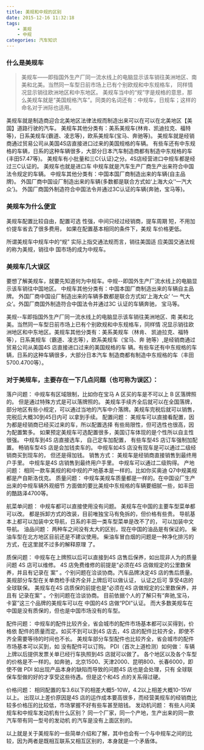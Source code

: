 ```yaml
---
title: 美规和中规的区别
date: 2015-12-16 11:32:18
tags: 
    - 美规
    - 中规
categories: 汽车知识
---
```

### 什么是美规车

>美规车——即指国外生产厂同一流水线上的电脑显示该车销往美洲地区、南美和北美。当然同一车型日前市场上已有个别欧规和中东规格车， 同样情况显示销往欧洲地区和中东地区。
美规车当中的“规”字是规格的意思，那么美规车就是“美国规格汽车”。同类的名词还有：中规车，日规车；这样的命名对于洲际也适用。

美规车就是制造商迎合北美地区法律法规而制造出来可以在可以在北美地区【美国】道路行驶的汽车。
美规车其他分类有：美系美规车{林肯、凯迪拉克、福特等}，日系美规车{霸道、凌志等}，欧系美规车{宝马、奔驰等}。
美规车就是经销商通过贸易公司从美国4S店直接进口过来的美国规格的车辆。
有些车还有中东规格的车辆，日系的这种车辆很多，大部分日本汽车制造商都有制造中东规格的车{丰田57.47等}。
美规车有小批量和三C{认证}之分。4S店经营进口中规车都是经过三C认证的。
美规车也就是进口车 中规车就是汽车生产厂商生产出来符合中国法令规定的车辆。
中规车其他分类有：中国本国厂商制造出来的车辆{自主品牌}。
外国厂商中国设厂制造出来的车辆{多数都是联合方式如‘上海大众’‘一汽大众’}。
外国厂商国外制造符合中国法令并通过3C认证的车辆{奔驰，宝马等}。
<!-- more -->
### 美规车为什么便宜

美规车配置比较自由，配置可选 性强，中间只经过经销商，提车周期 短，不用加价提车省去了很多费用， 如果在配置基本相同的条件下，美规 车价格更低。

所谓美规车中规车中的“规” 实际上指交通法规而言，销往美国适 应美国交通法规的称为美规，销往中 国市场的成为中规车。
 
### 美规车几大误区
要想了解美规车，就要先知道何为中规车。中规--即国外生产厂流水线上的电脑显示该车销往中国地区。 中规车其他分类有：中国本国厂商制造出来的车辆自主品牌。 外国厂商中国设厂制造出来的车辆多数都是联合方式如‘上海大众’ ‘一 气大众’。外国厂商国外制造符合中国法令并通过3C 认证的车辆奔驰， 宝马等。

美规--车即指国外生产厂同一流水线上的电脑显示该车销往美洲地区、南 美和北美。当然同一车型日前市场上已有个别欧规和中东规格车，同样情 况显示销往欧洲地区和中东地区。美规车其他分类有：美系美规车（林肯、 凯迪拉克、福特等），日系美规车（霸道、凌志等），欧系美规车（宝马、奔 驰等）,是经销商通过贸易公司从美国4S 店直接进口过来的美国规格的车 辆。有些车还有中东规格的车辆，日系的这种车辆很多，大部分日本汽车 制造商都有制造中东规格的车（丰田5700.4700等）。

### 对于美规车，主要存在一下几点问题（也可称为误区）：

落户问题： 中规车有区域限制，比如你在宝马 A 区买的车是不可以上 B 区落牌照的。 但是通过特殊方式是可以落牌照的。 美规车手续齐全后就可以在全国落牌，部分地区有些小规定，可以通过当地的汽车中介落牌。美规车完税后就可以销售，完税后大概30到45日内可 以拿到手续。
配置问题： 美规车可以直接看配置，因为都是经销商已经买过来的车，所以配置选择 有些局限性，但可选性也很高，因为配置繁多。 如果预定美规车可选配置很多，美国订车体现的是个性所以自主性很强。 中规车到4S 店直接选车， 自己定车加配置， 有些车型4S 店订车强制加配置。 畅销车型4S 店是会加钱卖车的。 中规车如4S 店没有现车是可以通过二级经销商买到现车的， 但还是得加钱。
销售方式： 美规车是经销商直接销售到最终用户手里。 中规车是4S 店销售到最终用户手里。 中规车可以通过二级购得。
产地问题： 相同一款车美规的和中规的产地基本是一样的。比如你买奥迪 Q7中规美规 都是产自斯洛伐克。
质量问题： 中规车美规车质量都是一样的。在中国设厂生产出来的中规车辆外观细节 方面做的要比美规中东规格的车辆要细腻一些，如丰田的酷路泽4700等。

航菜单问题： 中规车都可以直接使用没有问题。 美规车在中国的主要车型菜单都可以改。 都是拆卸方式的改装，目前唯独宝马有免拆的，但价格有些贵。 导航基本上都可以加装中文导航，日系的丰田一类车型菜单是改不了的， 可以加装中文导航。
油品问题： 两种车之间没有太大的区别，现在中国的油品是有保证的。 柴油车型在北方地区目前还是不建议使用。 柴油车冒白烟的问题是一种净化排污的方式，在这里就不过多的解释原理 了。

质保问题： 中规车在上牌照以后可以直接到4S 店售后保养，如出现非人为的质量问题 4S 店可以维修。 4S 店免费维修的前提是“必须在4S 店做规定的公里数保养，并且有记录在 案” 。个别问题在洽谈协商。汽车品牌决定4S 店的售后质量。 美规部分车型在关单商检手续齐全并上牌后可以做认证， 认证之后可 享受4店的全球联保。 美规车在4S 店质保的前提也是“必须在4S 店做规定的公里数保养，并且有 记录在案” 。个别问题在洽谈协商。 目前依据个人的了解只有“奔驰,宝马，卡宴”这三个品牌的美规车可以在 中国的4S 店做“PDI”认证。 而大多数美规车在中国是没有质保的，但也是中国市场没有的车型。

配件问题： 中规车的配件比较齐全，省会城市的配件市场基本都可以买得到，价格依 配件的质量而定。如买不到可以到4S 店去，4S 店的配件比较齐全，即使不 齐全需要等待的时间也不长。 美规车部分车型配件也比较齐全，省会城市的配件市场基本可以买到，如 没有配件可以订购。
PDI（首次上道检测）如何做： 车辆上牌以后提供发票关单已经行车执照到4S 店就可以做了。 各个地区以及各个车型的价格是不一样的。如奔驰，北京1500、天津2000、昆明800、长春6000，即使不做 PDI 如出现产品本身的缺陷而导致的问题4S 店也是会处理，只有 全球联保车型做的好的才享受这些待遇。但是这个和4S 点的关系得过硬。

价格问题： 相同配置的车3.6以下的相差大概5-10W，4.2以上相差大概10-15W 以上。 出现以上差价原因是4S 店的运作成本要高很多，而经营美规车的经销商比 较多价格压的比较低，市场掌握不好有些车甚至赔钱。
发动机问题： 有些人问美规车和中规车发动机有什么区别？ 同一个厂家，同一个产地，生产出来的同一款汽车带有同一型号的发动机 的汽车是没有上面区别的。

以上就是关于美规车的一些简单介绍和了解，其中也会有一个与中规车之间的比较，因为两者是既相互联系又相互区别的，本身就是一个矛盾体。